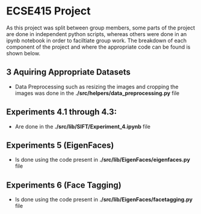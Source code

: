 # ECSE415 Project

As this project was split between group members, some parts of the project are done in independent python scripts, whereas others were done in an ipynb notebook in order to faciltiate group work. The breakdown of each component of the project and where the appropriate code can be found is shown below.

## 3 Aquiring Appropriate Datasets
- Data Preprocessing such as resizing the images and cropping the images was done in the <b>./src/helpers/data_preprocessing.py</b> file

## Experiments 4.1 through 4.3:
- Are done in the <b>./src/lib/SIFT/Experiment_4.ipynb</b> file


## Experiments 5 (EigenFaces)
- Is done using the code present in <b>./src/lib/EigenFaces/eigenfaces.py</b> file


## Experiments 6 (Face Tagging)
- Is done using the code present in <b>./src/lib/EigenFaces/facetagging.py</b> file
